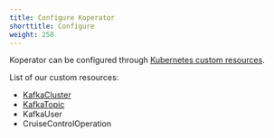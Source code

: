 ```yaml
---
title: Configure Koperator
shorttitle: Configure
weight: 250
---
```


Koperator can be configured through [Kubernetes custom resources](https://kubernetes.io/docs/concepts/extend-kubernetes/api-extension/custom-resources/).  

List of our custom resources:

- [KafkaCluster](/docs/configurations/kafkacluster/)
- [KafkaTopic](/docs/topics.md)
- KafkaUser
- CruiseControlOperation
